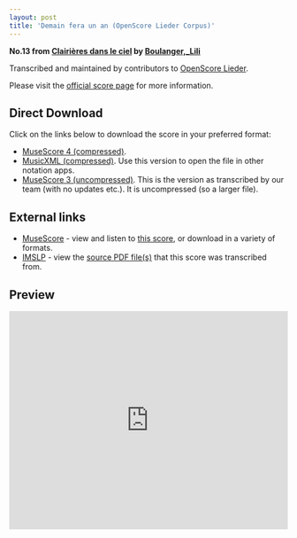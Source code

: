 ```yaml
---
layout: post
title: 'Demain fera un an (OpenScore Lieder Corpus)'
---
```


__No.13 from [Clairières dans le ciel](https://fourscoreandmore.org/OpenScore/Boulanger%2C_Lili/Clairi%C3%A8res_dans_le_ciel/) by [Boulanger,_Lili](https://fourscoreandmore.org/OpenScore/Boulanger%2C_Lili)__

Transcribed and maintained by contributors to [OpenScore Lieder].

Please visit the [official score page] for more information.

[official score page]: https://musescore.com/openscore-lieder-corpus/scores/5902873
[OpenScore Lieder]: https://musescore.com/openscore-lieder-corpus

## Direct Download

Click on the links below to download the score in your preferred format:
- [MuseScore 4 (compressed)](https://fourscoreandmore.org/OpenScore/Boulanger%2C_Lili/Clairi%C3%A8res_dans_le_ciel/13_Demain_fera_un_an.mscz).
- [MusicXML (compressed)](https://fourscoreandmore.org/OpenScore/Boulanger%2C_Lili/Clairi%C3%A8res_dans_le_ciel/13_Demain_fera_un_an.mxl). Use this version to open the file in other notation apps.
- [MuseScore 3 (uncompressed)](https://raw.githubusercontent.com/OpenScore/Lieder/refs/heads/main/scores/Boulanger%2C_Lili/Clairi%C3%A8res_dans_le_ciel/13_Demain_fera_un_an/lc5902873.mscx). This is the version as transcribed by our team (with no updates etc.). It is uncompressed (so a larger file).

## External links

- [MuseScore] - view and listen to [this score][MuseScore], or download in a variety of formats.
- [IMSLP] - view the [source PDF file(s)][IMSLP] that this score was transcribed from.

[MuseScore]: https://musescore.com/score/5902873
[IMSLP]: https://imslp.org/wiki/Special:ReverseLookup/25057

## Preview

<iframe width="100%" height="394" src="https://musescore.com/openscore-lieder-corpus/scores/5902873/embed" frameborder="0" allowfullscreen allow="autoplay; fullscreen"></iframe>
